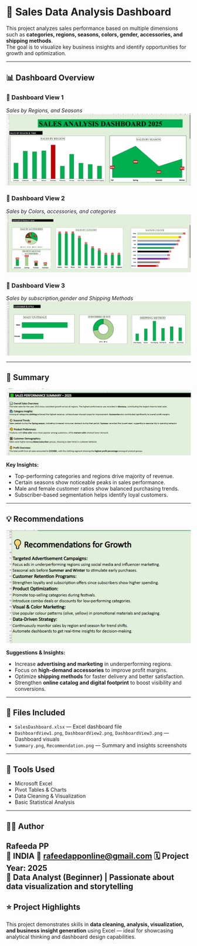 # 📘 Sales Data Analysis Dashboard

This project analyzes sales performance based on multiple dimensions such as **categories, regions, seasons, colors, gender, accessories, and shipping methods**.  
The goal is to visualize key business insights and identify opportunities for growth and optimization.

---

## 📊 Dashboard Overview

### 🔹 Dashboard View 1  
*Sales by  Regions, and Seasons*  
![Dashboard View 1](dashboardview.png)

### 🔹 Dashboard View 2  
*Sales by Colors, accessories, and categories*  
![Dashboard View 2](dashboardview2.png)

### 🔹 Dashboard View 3  
*Sales by subscription,gender and Shipping Methods*  
![Dashboard View 3](dashboardview3(434).png)

---

## 📝 Summary  
![Summary](dashboardsummary.png)

**Key Insights:**
- Top-performing categories and regions drive majority of revenue.  
- Certain seasons show noticeable peaks in sales performance.  
- Male and female customer ratios show balanced purchasing trends.  
- Subscriber-based segmentation helps identify loyal customers.  

---

## 💡 Recommendations  
![Recommendations](dashboardrecommendations.png)

**Suggestions & Insights:**
- Increase **advertising and marketing** in underperforming regions.  
- Focus on **high-demand accessories** to improve profit margins.  
- Optimize **shipping methods** for faster delivery and better satisfaction.  
- Strengthen **online catalog and digital footprint** to boost visibility and conversions.  

---

## 📂 Files Included
- `SalesDashboard.xlsx` — Excel dashboard file  
- `DashboardView1.png`, `DashboardView2.png`, `DashboardView3.png` — Dashboard visuals  
- `Summary.png`, `Recommendation.png` — Summary and insights screenshots  

---

## 🧠 Tools Used
- Microsoft Excel  
- Pivot Tables & Charts  
- Data Cleaning & Visualization  
- Basic Statistical Analysis  

---

## 👩‍💻 Author
**Rafeeda PP**  
📍 INDIA 
📧 rafeedapponline@gmail.com
🗓️ Project Year: 2025  
📍 Data Analyst (Beginner) | Passionate about data visualization and storytelling
---

## ⭐ Project Highlights
This project demonstrates skills in **data cleaning, analysis, visualization, and business insight generation** using Excel — ideal for showcasing analytical thinking and dashboard design capabilities.
